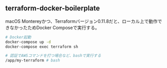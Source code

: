 ## terraform-docker-boilerplate
macOS Montereyかつ、Terraformバージョン0.11.8だと、ローカル上で動作できなかったためDocker Composeで実行する。

```sh
# Docker起動
docker-compose up -d
docker-compose exec terraform sh 

# 認証でAWSコマンドを打つ場合など、bashで実行する
/app/my-terraform # bash
```
